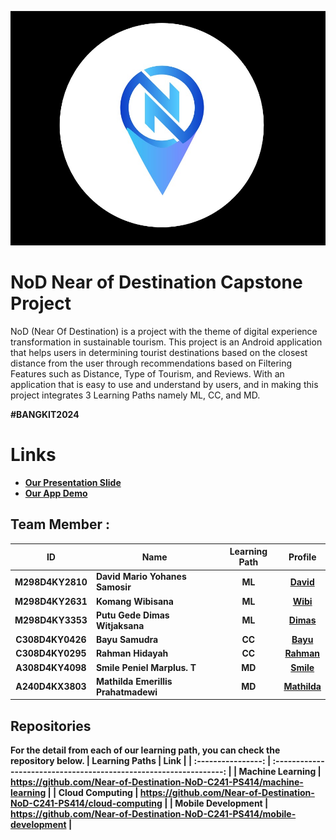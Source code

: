 ![Logo](https://github.com/Near-of-Destination-NoD-C241-PS414/.github/blob/main/profile/nod-logo.jpeg)

# NoD Near of Destination Capstone Project
NoD (Near Of Destination) is a project with the theme of digital experience transformation in sustainable tourism. This project is an Android application that helps users in determining tourist destinations based on the closest distance from the user through recommendations based on Filtering Features such as Distance, Type of Tourism, and Reviews. With an application that is easy to use and understand by users, and in making this project integrates 3 Learning Paths namely ML, CC, and MD.

<strong>#BANGKIT2024<strong>

# Links
- [Our Presentation Slide](https://www.canva.com/design/DAGH-lY7vxQ/UTkG4up5-IdbA5MIf33yHQ/view?utm_content=DAGH-lY7vxQ&utm_campaign=designshare&utm_medium=link&utm_source=editor)
- [Our App Demo](https://www.youtube.com/watch?v=bgHABRxgCeU)

## Team Member :

| ID           | Name                             | Learning Path | Profile |
| :------------: | ----------------------------------- | :--------------: | :-------: |
| M298D4KY2810  | David Mario Yohanes Samosir     | ML            |    [David](https://github.com/DavidMarioYS)    |
| M298D4KY2631  | Komang Wibisana                 | ML            |    [Wibi](https://github.com/Wibisana2911)  |
| M298D4KY3353  | Putu Gede Dimas Witjaksana      | ML            |    [Dimas](https://github.com/dimswtj)     |
| C308D4KY0426  | Bayu Samudra                    | CC            |    [Bayu](https://github.com/idakumudah)     |
| C308D4KY0295  | Rahman Hidayah                  | CC            |    [Rahman](https://github.com/BerlinX7)     |
| A308D4KY4098  | Smile Peniel Marplus. T         | MD            |    [Smile](https://github.com/SmilePMT)     |
| A240D4KX3803  | Mathilda Emerillis Prahatmadewi | MD            |    [Mathilda](https://github.com/mathildaprahatmaa)     |


## Repositories
For the detail from each of our learning path, you can check the repository below.
|   Learning Paths   |                                Link                                |
| :----------------: | :----------------------------------------------------------------: |
| Machine Learning   | https://github.com/Near-of-Destination-NoD-C241-PS414/machine-learning  |
| Cloud Computing    | https://github.com/Near-of-Destination-NoD-C241-PS414/cloud-computing  |
| Mobile Development | https://github.com/Near-of-Destination-NoD-C241-PS414/mobile-development  |
